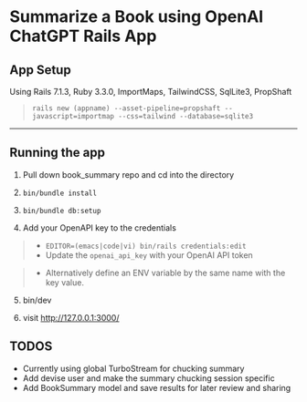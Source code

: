 # Summarize a Book using OpenAI ChatGPT Rails App

## App Setup
Using Rails 7.1.3, Ruby 3.3.0, ImportMaps, TailwindCSS, SqlLite3, PropShaft

> `rails new (appname) --asset-pipeline=propshaft --javascript=importmap --css=tailwind --database=sqlite3`

* * *

## Running the app
1. Pull down book_summary repo and cd into the directory

2. `bin/bundle install`

3. `bin/bundle db:setup`

4. Add your OpenAPI key to the credentials

>- `EDITOR=(emacs|code|vi) bin/rails credentials:edit`
>- Update the `openai_api_key` with your OpenAI API token

>- Alternatively define an ENV variable by the same name with the key value.

5. bin/dev

6. visit http://127.0.0.1:3000/ 

## TODOS
- Currently using global TurboStream for chucking summary
- Add devise user and make the summary chucking session specific
- Add BookSummary model and save results for later review and sharing